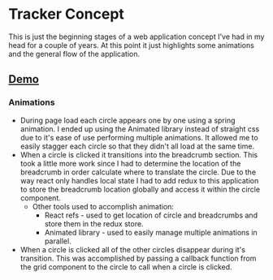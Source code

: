 # Tracker Concept

This is just the beginning stages of a web application concept I've had in my head for a couple of years. At this point it just highlights some animations and the general flow of the application.

## [Demo](https://tracker-concept.firebaseapp.com/)

### Animations

*   During page load each circle appears one by one using a spring animation. I ended up using the Animated library instead of straight css due to it's ease of use performing multiple animations. It allowed me to easily stagger each circle so that they didn't all load at the same time.
*   When a circle is clicked it transitions into the breadcrumb section. This took a little more work since I had to determine the location of the breadcrumb in order calculate where to translate the circle. Due to the way react only handles local state I had to add redux to this application to store the breadcrumb location globally and access it within the circle component.
    *   Other tools used to accomplish animation:
        *   React refs - used to get location of circle and breadcrumbs and store them in the redux store.
        *   Animated library - used to easily manage multiple animations in parallel.
*   When a circle is clicked all of the other circles disappear during it's transition. This was accomplished by passing a callback function from the grid component to the circle to call when a circle is clicked.
